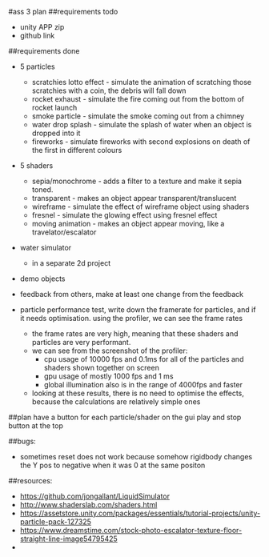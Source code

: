 #ass 3 plan
##requirements todo
* unity APP zip
* github link

##requirements done
* 5 particles
  * scratchies lotto effect - simulate the animation of scratching those scratchies with a coin, the debris will fall down
  * rocket exhaust - simulate the fire coming out from the bottom of rocket launch
  * smoke particle - simulate the smoke coming out from a chimney
  * water drop splash - simulate the splash of water when an object is dropped into it
  * fireworks - simulate fireworks with second explosions on death of the first in different colours

* 5 shaders
  * sepia/monochrome - adds a filter to a texture and make it sepia toned.
  * transparent - makes an object appear transparent/translucent
  * wireframe - simulate the effect of wireframe object using shaders
  * fresnel - simulate the glowing effect using fresnel effect
  * moving animation - makes an object appear moving, like a travelator/escalator

* water simulator
  * in a separate 2d project

* demo objects

* feedback from others, make at least one change from the feedback

* particle performance test, write down the framerate for particles, and if it needs optimisation. using the profiler, we can see the frame rates
  * the frame rates are very high, meaning that these shaders and particles are very performant.
  * we can see from the screenshot of the profiler:
    * cpu usage of 10000 fps and 0.1ms for all of the particles and shaders shown together on screen
    * gpu usage of mostly 1000 fps and 1 ms
    * global illumination also is in the range of 4000fps and faster
  * looking at these results, there is no need to optimise the effects, because the calculations are relatively simple ones

##plan
have a button for each particle/shader on the gui
play and stop button at the top

##bugs:
* sometimes reset does not work because somehow rigidbody changes the Y pos to negative when it was 0 at the same positon

##resources:
* https://github.com/jongallant/LiquidSimulator
* http://www.shaderslab.com/shaders.html
* https://assetstore.unity.com/packages/essentials/tutorial-projects/unity-particle-pack-127325
* https://www.dreamstime.com/stock-photo-escalator-texture-floor-straight-line-image54795425
* 